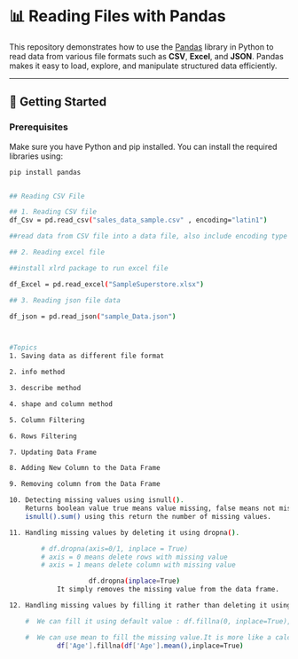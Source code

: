 # 📊 Reading Files with Pandas

This repository demonstrates how to use the [Pandas](https://pandas.pydata.org/) library in Python to read data from various file formats such 
as **CSV**, **Excel**, and **JSON**. Pandas makes it easy to load, explore, and manipulate structured data efficiently.

---

## 🚀 Getting Started

### Prerequisites

Make sure you have Python and pip installed. You can install the required libraries using:

```bash
pip install pandas 


## Reading CSV File

## 1. Reading CSV file
df_Csv = pd.read_csv("sales_data_sample.csv" , encoding="latin1")

##read data from CSV file into a data file, also include encoding type

## 2. Reading excel file

##install xlrd package to run excel file

df_Excel = pd.read_excel("SampleSuperstore.xlsx")

## 3. Reading json file data

df_json = pd.read_json("sample_Data.json")



#Topics
1. Saving data as different file format

2. info method

3. describe method

4. shape and column method

5. Column Filtering

6. Rows Filtering

7. Updating Data Frame

8. Adding New Column to the Data Frame

9. Removing column from the Data Frame

10. Detecting missing values using isnull().
    Returns boolean value true means value missing, false means not missing.
    isnull().sum() using this return the number of missing values.

11. Handling missing values by deleting it using dropna().

        # df.dropna(axis=0/1, inplace = True)
        # axis = 0 means delete rows with missing value
        # axis = 1 means delete column with missing value

                    df.dropna(inplace=True)
            It simply removes the missing value from the data frame.

12. Handling missing values by filling it rather than deleting it using fillna().

    #  We can fill it using default value : df.fillna(0, inplace=True), passing default value 0.

    #  We can use mean to fill the missing value.It is more like a calculated value approach
            df['Age'].fillna(df['Age'].mean(),inplace=True)

















